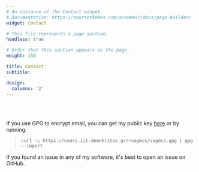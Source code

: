 ```yaml
---
# An instance of the Contact widget.
# Documentation: https://sourcethemes.com/academic/docs/page-builder/
widget: contact

# This file represents a page section.
headless: true

# Order that this section appears on the page.
weight: 150

title: Contact
subtitle:

design:
  columns: '2'
---
```


<br>
<br>

If you use GPG to encrypt email, you can get my public key [here]() or by running:

> `curl -L https://users.iit.demokritos.gr/~vagmcs/vagmcs.gpg | gpg --import`

If you found an issue in any of my software, it's best to open an issue on GitHub.
